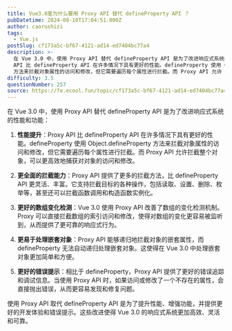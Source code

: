```yaml
---
title: Vue3.0里为什么要用 Proxy API 替代 defineProperty API ？
pubDatetime: 2024-08-10T17:04:51.000Z
author: caorushizi
tags:
  - Vue.js
postSlug: cf173a5c-bf67-4121-ad14-ed7404bc77a4
description: >-
  在 Vue 3.0 中，使用 Proxy API 替代 defineProperty API 是为了改进响应式系统的性能和功能： 性能提升：Proxy
  API 比 defineProperty API 在许多情况下具有更好的性能。defineProperty 使用 Object.defineProperty
  方法来拦截对象属性的访问和修改，但它需要遍历每个属性进行拦截。而 Proxy API 允许
difficulty: 3.5
questionNumber: 257
source: https://fe.ecool.fun/topic/cf173a5c-bf67-4121-ad14-ed7404bc77a4
---
```


在 Vue 3.0 中，使用 Proxy API 替代 defineProperty API 是为了改进响应式系统的性能和功能：

1. **性能提升**：Proxy API 比 defineProperty API 在许多情况下具有更好的性能。defineProperty 使用 Object.defineProperty 方法来拦截对象属性的访问和修改，但它需要遍历每个属性进行拦截。而 Proxy API 允许拦截整个对象，可以更高效地捕获对对象的访问和修改。

2. **更全面的拦截能力**：Proxy API 提供了更多的拦截方法，比 defineProperty API 更灵活、丰富。它支持拦截目标的各种操作，包括读取、设置、删除、枚举等，甚至还可以拦截函数调用和构造函数实例化。

3. **更好的数组变化检测**：Vue 3.0 使用 Proxy API 改善了数组的变化检测机制。Proxy 可以直接拦截数组的索引访问和修改，使得对数组的变化更容易被监听到，从而提供了更可靠的响应式行为。

4. **更易于处理嵌套对象**：Proxy API 能够递归地拦截对象的嵌套属性，而 defineProperty 无法自动递归处理嵌套对象。这使得在 Vue 3.0 中处理嵌套对象更加简单和方便。

5. **更好的错误提示**：相比于 defineProperty，Proxy API 提供了更好的错误追踪和调试信息。当使用 Proxy API 时，如果访问或修改了一个不存在的属性，会直接抛出错误，从而更容易发现和修复问题。

使用 Proxy API 取代 defineProperty API 是为了提升性能、增强功能，并提供更好的开发体验和错误提示。这些改进使得 Vue 3.0 的响应式系统更加高效、灵活和可靠。
